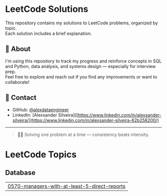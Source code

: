 # LeetCode Solutions

This repository contains my solutions to LeetCode problems, organized by topic.  
Each solution includes a brief explanation.

## 📌 About

I'm using this repository to track my progress and reinforce concepts in SQL and Python, data analysis, and systems design — especially for interview prep.  
Feel free to explore and reach out if you find any improvements or want to collaborate!

## 🚀 Contact

- GitHub: [@alexdataengineer](https://github.com/alexdataengineer)
- LinkedIn: [Alexsander Silveira]([https://www.linkedin.com/in/alexsander-silveira/](https://www.linkedin.com/in/alexsander-silveira-62b258200/)

---

> 🧑‍💻 Solving one problem at a time — consistency beats intensity.

<!---LeetCode Topics Start-->
# LeetCode Topics
## Database
|  |
| ------- |
| [0570-managers-with-at-least-5-direct-reports](https://github.com/alexdataengineer/leetcode/tree/master/0570-managers-with-at-least-5-direct-reports) |
<!---LeetCode Topics End-->
